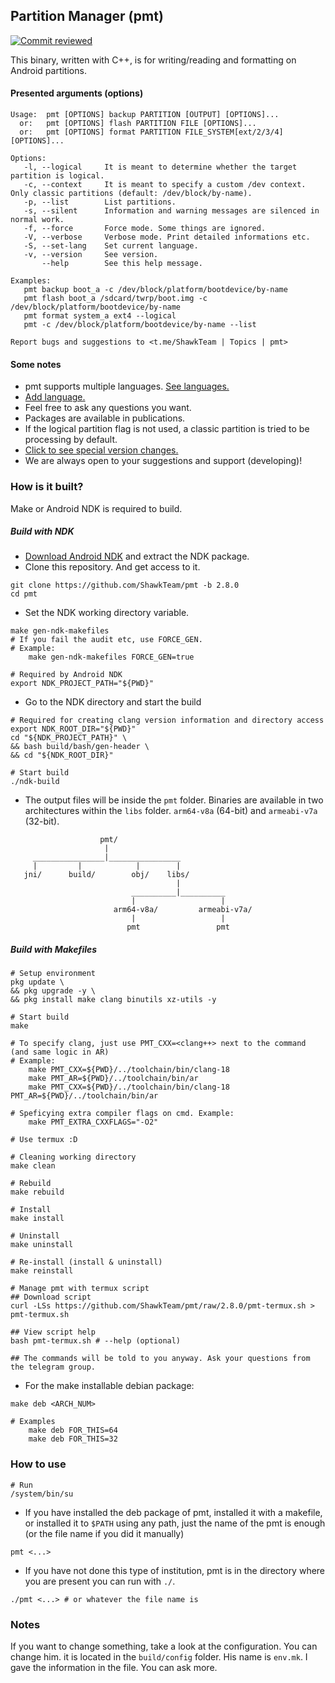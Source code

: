 ## Partition Manager (pmt)

[![Commit reviewed](https://github.com/ShawkTeam/pmt/actions/workflows/check_commits.yml/badge.svg)](https://github.com/ShawkTeam/pmt/actions/workflows/check_commits.yml)

This binary, written with C++, is for writing/reading and formatting on Android partitions.

#### Presented arguments (options)

```
Usage:  pmt [OPTIONS] backup PARTITION [OUTPUT] [OPTIONS]...
  or:   pmt [OPTIONS] flash PARTITION FILE [OPTIONS]...
  or:   pmt [OPTIONS] format PARTITION FILE_SYSTEM[ext/2/3/4] [OPTIONS]...

Options:
   -l, --logical     It is meant to determine whether the target partition is logical.
   -c, --context     It is meant to specify a custom /dev context. Only classic partitions (default: /dev/block/by-name).
   -p, --list        List partitions.
   -s, --silent      Information and warning messages are silenced in normal work.
   -f, --force       Force mode. Some things are ignored.
   -V, --verbose     Verbose mode. Print detailed informations etc.
   -S, --set-lang    Set current language.
   -v, --version     See version.
       --help        See this help message.

Examples:
   pmt backup boot_a -c /dev/block/platform/bootdevice/by-name
   pmt flash boot_a /sdcard/twrp/boot.img -c /dev/block/platform/bootdevice/by-name
   pmt format system_a ext4 --logical
   pmt -c /dev/block/platform/bootdevice/by-name --list

Report bugs and suggestions to <t.me/ShawkTeam | Topics | pmt>
```

#### Some notes

- pmt supports multiple languages. [See languages.](https://github.com/ShawkTeam/pmt/blob/2.8.0/LANGUAGES.md)
- [Add language.](https://github.com/ShawkTeam/pmt/blob/2.8.0/ADD-LANGUAGES.md)
- Feel free to ask any questions you want.
- Packages are available in publications.
- If the logical partition flag is not used, a classic partition is tried to be processing by default.
- [Click to see special version changes.](https://github.com/ShawkTeam/pmt/blob/2.8.0/CHANGELOG.md)
- We are always open to your suggestions and support (developing)!

### How is it built?
Make or Android NDK is required to build.

##### Build with NDK
 - [Download Android NDK](https://developer.android.com/ndk/downloads) and extract the NDK package.
 - Clone this repository. And get access to it.
```
git clone https://github.com/ShawkTeam/pmt -b 2.8.0
cd pmt
```
 - Set the NDK working directory variable.
```
make gen-ndk-makefiles
# If you fail the audit etc, use FORCE_GEN.
# Example:
    make gen-ndk-makefiles FORCE_GEN=true

# Required by Android NDK
export NDK_PROJECT_PATH="${PWD}"
```
 - Go to the NDK directory and start the build
```
# Required for creating clang version information and directory access
export NDK_ROOT_DIR="${PWD}"
cd "${NDK_PROJECT_PATH}" \
&& bash build/bash/gen-header \
&& cd "${NDK_ROOT_DIR}"

# Start build
./ndk-build
```
 - The output files will be inside the `pmt` folder. Binaries are available in two architectures within the `libs` folder. `arm64-v8a` (64-bit) and `armeabi-v7a` (32-bit).
```
                    pmt/
                     |
     ________________|________________
     |         |            |        |
   jni/      build/        obj/    libs/
                                     |
                           __________|__________
                           |                   |
                       arm64-v8a/         armeabi-v7a/
                           |                   |
                          pmt                 pmt
```

##### Build with Makefiles

```
# Setup environment
pkg update \
&& pkg upgrade -y \
&& pkg install make clang binutils xz-utils -y

# Start build
make

# To specify clang, just use PMT_CXX=<clang++> next to the command (and same logic in AR)
# Example:
    make PMT_CXX=${PWD}/../toolchain/bin/clang-18
    make PMT_AR=${PWD}/../toolchain/bin/ar
    make PMT_CXX=${PWD}/../toolchain/bin/clang-18 PMT_AR=${PWD}/../toolchain/bin/ar

# Speficying extra compiler flags on cmd. Example:
    make PMT_EXTRA_CXXFLAGS="-O2"

# Use termux :D

# Cleaning working directory
make clean

# Rebuild
make rebuild

# Install
make install

# Uninstall
make uninstall

# Re-install (install & uninstall)
make reinstall

# Manage pmt with termux script
## Download script
curl -LSs https://github.com/ShawkTeam/pmt/raw/2.8.0/pmt-termux.sh > pmt-termux.sh

## View script help
bash pmt-termux.sh # --help (optional)

## The commands will be told to you anyway. Ask your questions from the telegram group.

```
 - For the make installable debian package:

```
make deb <ARCH_NUM>

# Examples
    make deb FOR_THIS=64
    make deb FOR_THIS=32
```

### How to use
```
# Run
/system/bin/su
```

- If you have installed the deb package of pmt, installed it with a makefile, or installed it to `$PATH` using any path, just the name of the pmt is enough (or the file name if you did it manually)
```
pmt <...>
```

- If you have not done this type of institution, pmt is in the directory where you are present you can run with `./`.
```
./pmt <...> # or whatever the file name is
```

### Notes
If you want to change something, take a look at the configuration. You can change him.
it is located in the `build/config` folder. His name is `env.mk`. I gave the information in the file. You can ask more.
